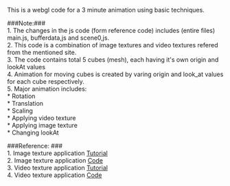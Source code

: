This is a webgl code for a 3 minute animation using basic techniques.


###Note:###    
    1. The changes in the js code (form reference code) includes (entire files) main.js, bufferdata,js and scene0,js.      
    2. This code is a combination of image textures and video textures refered from the mentioned site.      
    3. The code contains total 5 cubes (mesh), each having it's own origin and lookAt values   
    4. Animation for moving cubes is created by varing origin and look_at values for each cube respectively.     
    5. Major animation includes:  
        * Rotation          
        * Translation    
        * Scaling   
        * Applying video texture   
        * Applying image texture       
        * Changing lookAt            
      



###Reference: ###    
    1. Image texture application [Tutorial](https://developer.mozilla.org/en-US/docs/Web/API/WebGL_API/Tutorial/Using_textures_in_WebGL)          
    2. Image texture application [Code](https://github.com/mdn/webgl-examples/blob/gh-pages/tutorial/sample7/webgl-demo.js)               
    3. Video texture application [Tutorial](https://developer.mozilla.org/en-US/docs/Web/API/WebGL_API/Tutorial/Animating_textures_in_WebGL)  
    4. Video texture application [Code](https://github.com/mdn/webgl-examples/blob/gh-pages/tutorial/sample8/webgl-demo.js)

